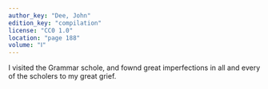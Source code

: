 ```yaml
---
author_key: "Dee, John"
edition_key: "compilation"
license: "CC0 1.0"
location: "page 188"
volume: "Ⅰ"
---
```

I visited the Grammar schole, and fownd great imperfections in all and every of
the scholers to my great grief.
